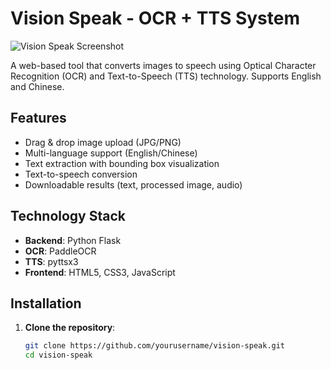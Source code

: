 # Vision Speak - OCR + TTS System

![Vision Speak Screenshot](static/screenshot.png) <!-- Add a screenshot if available -->

A web-based tool that converts images to speech using Optical Character Recognition (OCR) and Text-to-Speech (TTS) technology. Supports English and Chinese.

## Features

- Drag & drop image upload (JPG/PNG)
- Multi-language support (English/Chinese)
- Text extraction with bounding box visualization
- Text-to-speech conversion
- Downloadable results (text, processed image, audio)

## Technology Stack

- **Backend**: Python Flask
- **OCR**: PaddleOCR
- **TTS**: pyttsx3
- **Frontend**: HTML5, CSS3, JavaScript

## Installation

1. **Clone the repository**:
   ```bash
   git clone https://github.com/yourusername/vision-speak.git
   cd vision-speak